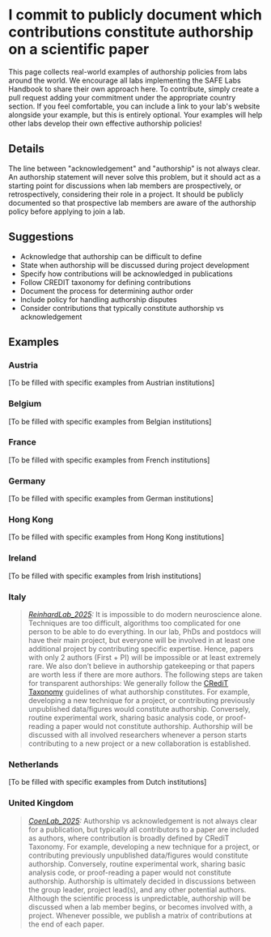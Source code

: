# I commit to publicly document which contributions constitute authorship on a scientific paper

This page collects real-world examples of authorship policies from labs around the world. We encourage all labs implementing the SAFE Labs Handbook to share their own approach here. To contribute, simply create a pull request adding your commitment under the appropriate country section. If you feel comfortable, you can include a link to your lab's website alongside your example, but this is entirely optional. Your examples will help other labs develop their own effective authorship policies!

## Details
The line between "acknowledgement" and "authorship" is not always clear. An authorship statement will never solve this problem, but it should act as a starting point for discussions when lab members are prospectively, or retrospectively, considering their role in a project. It should be publicly documented so that prospective lab members are aware of the authorship policy before applying to join a lab.

## Suggestions
- Acknowledge that authorship can be difficult to define
- State when authorship will be discussed during project development
- Specify how contributions will be acknowledged in publications
- Follow CREDIT taxonomy for defining contributions
- Document the process for determining author order
- Include policy for handling authorship disputes
- Consider contributions that typically constitute authorship vs acknowledgement

## Examples

### Austria
[To be filled with specific examples from Austrian institutions]

### Belgium
[To be filled with specific examples from Belgian institutions]

### France
[To be filled with specific examples from French institutions]

### Germany
[To be filled with specific examples from German institutions]

### Hong Kong
[To be filled with specific examples from Hong Kong institutions]

### Ireland
[To be filled with specific examples from Irish institutions]

### Italy
>_[ReinhardLab_2025](https://reinhardlab.org/philosophy):_ It is impossible to do modern neuroscience alone. Techniques are too difficult, algorithms too complicated for one person to be able to do everything. In our lab, PhDs and postdocs will have their main project, but everyone will be involved in at least one additional project by contributing specific expertise. Hence, papers with only 2 authors (First + PI) will be impossible or at least extremely rare. We also don’t believe in authorship gatekeeping or that papers are worth less if there are more authors. The following steps are taken for transparent authorships:
>We generally follow the [CRediT Taxonomy](https://credit.niso.org/) guidelines of what authorship constitutes. For example, developing a new technique for a project, or contributing previously unpublished data/figures would constitute authorship. Conversely, routine experimental work, sharing basic analysis code, or proof-reading a paper would not constitute authorship.
>Authorship will be discussed with all involved researchers whenever a person starts contributing to a new project or a new collaboration is established.

### Netherlands
[To be filled with specific examples from Dutch institutions]

### United Kingdom
>_[CoenLab_2025](https://coen-lab.com/):_ Authorship vs acknowledgement is not always clear for a publication, but typically all contributors to a paper are included as authors, where contribution is broadly defined by CRediT Taxonomy. For example, developing a new technique for a project, or contributing previously unpublished data/figures would constitute authorship. Conversely, routine experimental work, sharing basic analysis code, or proof-reading a paper would not constitute authorship. Authorship is ultimately decided in discussions between the group leader, project lead(s), and any other potential authors. Although the scientific process is unpredictable, authorship will be discussed when a lab member begins, or becomes involved with, a project. Whenever possible, we publish a matrix of contributions at the end of each paper.

